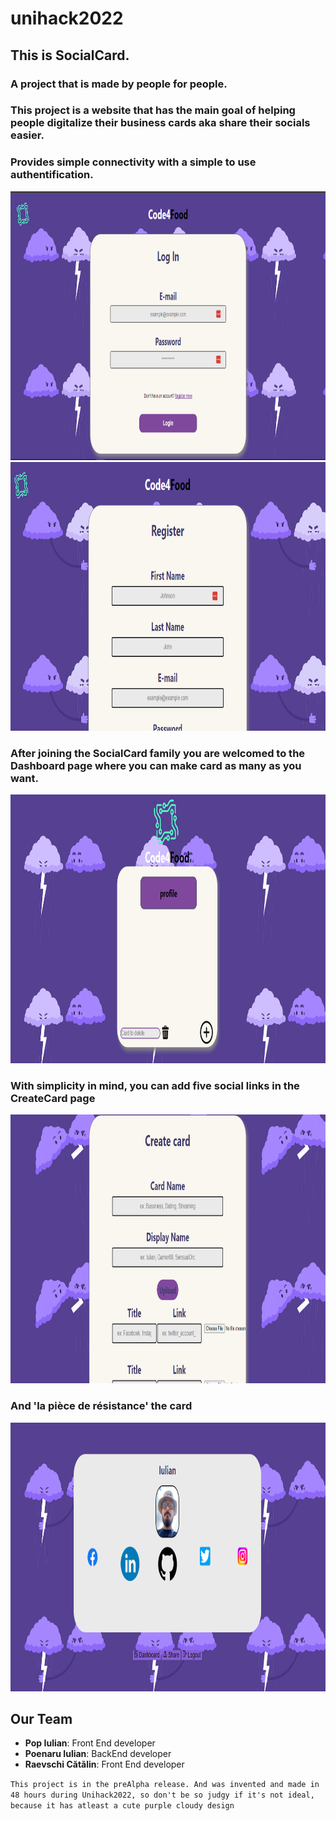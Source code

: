 # unihack2022

## This is SocialCard.

### A project that is made by people for people.
### This project is a website that has the main goal of helping people digitalize their business cards aka share their socials easier.

### Provides simple connectivity with a simple to use authentification.
<img src="./imagesForReadme/login.png" width="800" height="430">
<img src="./imagesForReadme/register.png" width="800" height="430">

### After joining the SocialCard family you are welcomed to the Dashboard page where you can make card as many as you want.
<img src="./imagesForReadme/dashboard.png" width="800" height="430">

### With simplicity in mind, you can add five social links in the CreateCard page
<img src="./imagesForReadme/createCard.png" width="800" height="430">

### And 'la pièce de résistance' the card
<img src="./imagesForReadme/Untitled.png" width="800" height="430">

## Our Team 
- **Pop Iulian**: Front End developer
- **Poenaru Iulian**: BackEnd developer
- **Raevschi Cătălin**: Front End developer

` This project is in the preAlpha release. And was invented and made in 48 hours during Unihack2022, so don't be so judgy if it's not ideal, because it has atleast a cute purple cloudy design `
